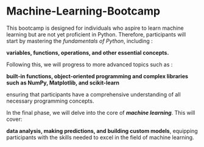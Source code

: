 # Machine-Learning-Bootcamp
This bootcamp is designed for individuals who aspire to learn machine learning but are not yet proficient in Python. Therefore, participants will start by mastering the *fundamentals of Python*, including :

**variables, functions, operations, and other essential concepts.**

Following this, we will progress to more advanced topics such as : 

**built-in functions, object-oriented programming and complex libraries such as NumPy, Matplotlib, and scikit-learn**

ensuring that participants have a comprehensive understanding of all necessary programming concepts.

In the final phase, we will delve into the core of ***machine learning***. This will cover:

**data analysis, making predictions, and building custom models**, equipping participants with the skills needed to excel in the field of machine learning.
